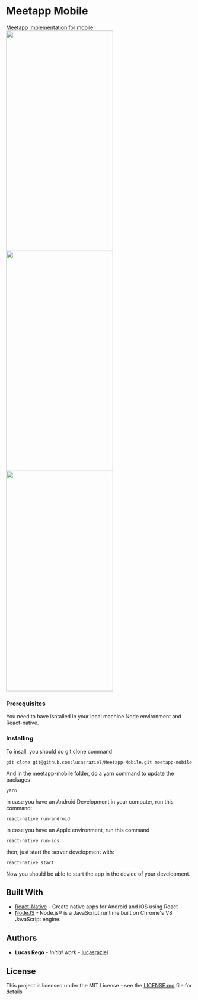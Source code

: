 # Meetapp Mobile

Meetapp implementation for mobile
<img src="https://user-images.githubusercontent.com/26093830/67793535-c83d3a80-fa59-11e9-9c92-70f4c5a75440.png" width="288" height="592">
<img src="https://user-images.githubusercontent.com/26093830/67793537-c83d3a80-fa59-11e9-829b-fa0588205f9b.png"  width="288" height="592">
<img src="https://user-images.githubusercontent.com/26093830/67793538-c83d3a80-fa59-11e9-86b3-cad000d6a879.png"  width="288" height="592">

### Prerequisites

You need to have isntalled in your local machine Node environment and React-native.

### Installing

To insall, you should do git clone command

```
git clone git@github.com:lucasraziel/Meetapp-Mobile.git meetapp-mobile
```

And in the meetapp-mobile folder, do a yarn command to update the packages

```
yarn
```

in case you have an Android Development in your computer, run this command:

```
react-native run-android
```

in case you have an Apple environment, run this command

```
react-native run-ios
```

then, just start the server development with:

```
react-native start
```

Now you should be able to start the app in the device of your development.

## Built With

- [React-Native](https://facebook.github.io/react-native/) - Create native apps for Android and iOS using React
- [NodeJS](https://nodejs.org/en/) - Node.js® is a JavaScript runtime built on Chrome's V8 JavaScript engine.

## Authors

- **Lucas Rego** - _Initial work_ - [lucasraziel](https://github.com/lucasraziel)

## License

This project is licensed under the MIT License - see the [LICENSE.md](LICENSE.md) file for details
